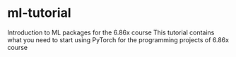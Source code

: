 # ml-tutorial
Introduction to ML packages for the 6.86x course
This tutorial contains what you need to start using PyTorch for the programming projects of 6.86x course
